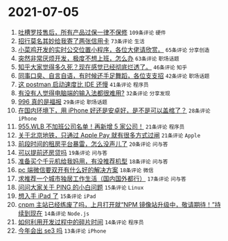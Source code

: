 # 2021-07-05

1. [吐槽罗技售后，所有产品过保一律不保修](https://www.v2ex.com/t/787561) `109条评论` `硬件`
1. [招行莫名其妙给我寄了两张信用卡](https://www.v2ex.com/t/787551) `73条评论` `生活`
1. [小菜鸡开发的实时公交位置小程序，各位大佬请欣赏。](https://www.v2ex.com/t/787522) `65条评论` `分享创造`
1. [突然非常厌烦开发，极度不想上班，怎么办](https://www.v2ex.com/t/787520) `63条评论` `职场话题`
1. [知乎大家觉得多久死？现在感觉已经彻底烂透了。](https://www.v2ex.com/t/787570) `46条评论` `知乎`
1. [同事口臭、自言自语，有时候还手足舞蹈，各位支支招](https://www.v2ex.com/t/787532) `42条评论` `职场话题`
1. [这 postman 启动速度比 IDE 还慢](https://www.v2ex.com/t/787560) `41条评论` `程序员`
1. [有没有人觉得电脑端的输入法都很难用?](https://www.v2ex.com/t/787592) `32条评论` `分享发现`
1. [996 真的是福报](https://www.v2ex.com/t/787576) `29条评论` `职场话题`
1. [在国内环境下，用 iPhone 好还是安卓好，是不是可以盖棺了？](https://www.v2ex.com/t/787565) `28条评论` `iPhone`
1. [955.WLB 不加班公司名单！再新增 5 家公司！](https://www.v2ex.com/t/787553) `21条评论` `程序员`
1. [关于北京地铁，只通过 Apple Pay 就有很多方式过闸](https://www.v2ex.com/t/787525) `21条评论` `Apple`
1. [前段时间的租房平台暴雷，怎么没声儿了](https://www.v2ex.com/t/787574) `20条评论` `问与答`
1. [可以提前还房贷吗](https://www.v2ex.com/t/787588) `19条评论` `问与答`
1. [准备买个千元机给我妈用，有没推荐机型](https://www.v2ex.com/t/787534) `18条评论` `问与答`
1. [pc 端微信要双开有什么好的解决方案](https://www.v2ex.com/t/787526) `18条评论` `微信`
1. [求推荐一个城市独居工作生活（国内国外都行）](https://www.v2ex.com/t/787601) `17条评论` `问与答`
1. [问问大家关于 PING 的小白问题](https://www.v2ex.com/t/787558) `15条评论` `Linux`
1. [想入手 iPad 了](https://www.v2ex.com/t/787518) `15条评论` `iPad`
1. [cnpm 主站已经练废了吗，上月打开就“NPM 镜像站升级中，敬请期待！”持续到现在](https://www.v2ex.com/t/787602) `14条评论` `Node.js`
1. [如何利用开发过程中的碎片时间](https://www.v2ex.com/t/787567) `14条评论` `程序员`
1. [今年会出 se3 吗](https://www.v2ex.com/t/787545) `13条评论` `iPhone`

